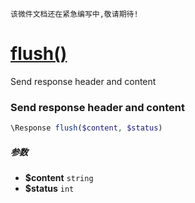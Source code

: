     该微件文档还在紧急编写中,敬请期待!
[flush()](http://twinh.github.io/widget/api/flush)
==================================================

Send response header and content

### Send response header and content
```php
\Response flush($content, $status)
```

##### 参数
* **$content** `string` 
* **$status** `int` 

